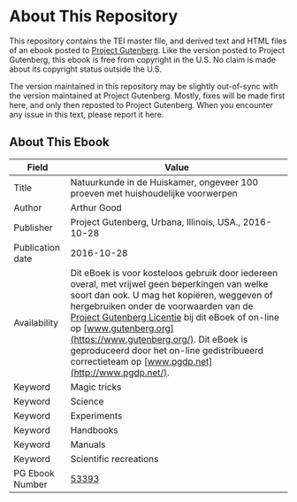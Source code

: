 # About This Repository

This repository contains the TEI master file, and derived text and HTML files of an ebook posted to [Project Gutenberg](https://www.gutenberg.org/). Like the version posted to Project Gutenberg, this ebook is free from copyright in the U.S. No claim is made about its copyright status outside the U.S.

The version maintained in this repository may be slightly out-of-sync with the version maintained at Project Gutenberg. Mostly, fixes will be made first here, and only then reposted to Project Gutenberg. When you encounter any issue in this text, please report it here.

## About This Ebook

| Field | Value |
| ----- | ----- |
| Title | Natuurkunde in de Huiskamer, ongeveer 100 proeven met huishoudelijke voorwerpen |
| Author | Arthur Good |
| Publisher | Project Gutenberg, Urbana, Illinois, USA., 2016-10-28 |
| Publication date | 2016-10-28 |
| Availability | Dit eBoek is voor kosteloos gebruik door iedereen overal, met vrijwel geen beperkingen van welke soort dan ook. U mag het kopiëren, weggeven of hergebruiken onder de voorwaarden van de [Project Gutenberg Licentie](https://www.gutenberg.org/license) bij dit eBoek of on-line op [www.gutenberg.org](https://www.gutenberg.org/). Dit eBoek is geproduceerd door het on-line gedistribueerd correctieteam op [www.pgdp.net](http://www.pgdp.net/). |
| Keyword | Magic tricks |
| Keyword | Science |
| Keyword | Experiments |
| Keyword | Handbooks |
| Keyword | Manuals |
| Keyword | Scientific recreations |
| PG Ebook Number | [53393](https://www.gutenberg.org/ebooks/53393) |
